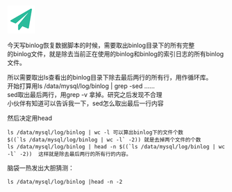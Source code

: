 <!--
author: yanliang.zhao
head: http://blog.itttl.com/logo_miao.png
date: 2014-12-17
title: head命令取出某文件中除去最后两行的所有行内容#超级发现
tags: head
category: Linux
status: publist
summary: head
-->

![gitblog-logo](./img/logo_64x64.png)


今天写binlog恢复数据脚本的时候，需要取出binlog目录下的所有完整   
的binlog文件，就是除去当前正在使用的binlog和binlog的索引日志的所有binlog文件。  

所以需要取出ls查看出的binlog目录下除去最后两行的所有行，用作循环库。  
开始打算用ls /data/mysql/log/binlog | grep -sed ……  
sed取出最后两行，用grep -v 拿掉。研究之后发现不合理  
小伙伴有知道可以告诉我一下，sed怎么取出最后一行内容  

然后决定用head  
```
ls /data/mysql/log/binlog | wc -l 可以算出binlog下的文件个数
$((`ls /data/mysql/log/binlog | wc -l` -2)) 就是去掉两个文件的个数
ls /data/mysql/log/binlog | head -n $((`ls /data/mysql/log/binlog | wc -l` -2))  这样就是除去最后两行的所有行的内容。
```
脑袋一热发出大胆猜测：
```
ls /data/mysql/log/binlog |head -n -2
```
